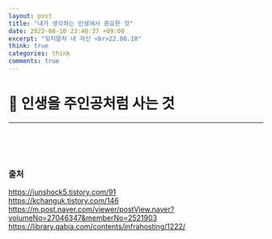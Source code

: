 ```yaml
---
layout: post
title: "내가 생각하는 인생에서 중요한 것"
date: 2022-08-10 23:40:37 +09:00
excerpt: "잊지말자 내 자신 <br>22.08.10"
think: true
categories: think
comments: true
---
```

# 📌 인생을 주인공처럼 사는 것
---------------------------

<!-- <figure>
    <a href="/assets/img/cs/2022-08-07/server.png"><img src="/assets/img/cs/2022-08-08/server.png"></a>    
    <figcaption style="text-align:center"></figcaption>
</figure> -->






<br>
<br>
<br>

### 출처
https://junshock5.tistory.com/91  
https://kchanguk.tistory.com/146  
https://m.post.naver.com/viewer/postView.naver?volumeNo=27046347&memberNo=2521903  
https://library.gabia.com/contents/infrahosting/1222/  



[jekyll-docs]: https://jekyllrb.com/docs/home
[jekyll-gh]:   https://github.com/jekyll/jekyll
[jekyll-talk]: https://talk.jekyllrb.com/

